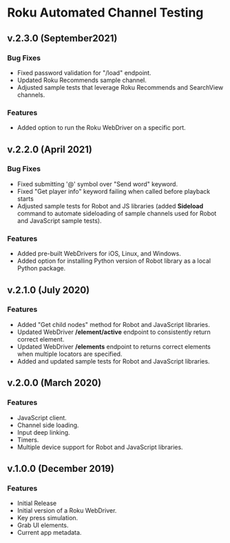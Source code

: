 # **Roku Automated Channel Testing**

## v.2.3.0 (September2021)

### Bug Fixes

- Fixed password validation for "/load" endpoint.
- Updated Roku Recommends sample channel.
- Adjusted sample tests that leverage Roku Recommends and SearchView channels.

### Features

- Added option to run the Roku WebDriver on a specific port.

## v.2.2.0 (April 2021)

### Bug Fixes

 * Fixed submitting '@' symbol over "Send word" keyword.
 * Fixed "Get player info" keyword failing when called before playback starts
 * Adjusted sample tests for Robot and JS libraries (added **Sideload** command to automate sideloading of sample channels used for Robot and JavaScript sample tests).

### Features

 * Added pre-built WebDrivers for iOS, Linux, and Windows. 
 * Added option for installing Python version of Robot library as a local Python package.

## v.2.1.0 (July 2020)

### Features

- Added "Get child nodes" method for Robot and JavaScript libraries.
- Updated WebDriver **/element/active** endpoint to consistently return correct element.
- Updated WebDriver **/elements** endpoint to returns correct elements when multiple locators are specified.
- Added and updated sample tests for Robot and JavaScript libraries.

## v.2.0.0 (March 2020)

### Features

- JavaScript client.
- Channel side loading.
- Input deep linking.
- Timers.
- Multiple device support for Robot and JavaScript libraries.

## v.1.0.0 (December 2019)

### Features

- Initial Release
- Initial version of a Roku WebDriver.
- Key press simulation.
- Grab UI elements.
- Current app metadata.